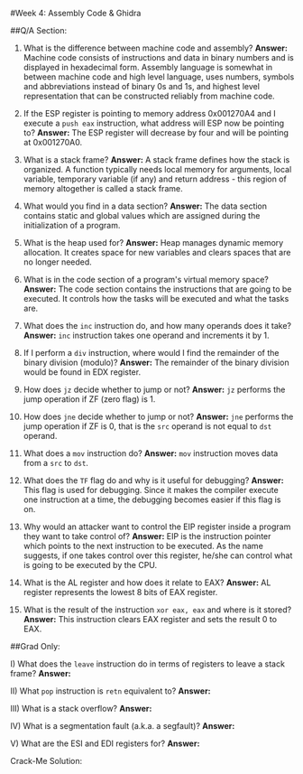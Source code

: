#Week 4: Assembly Code & Ghidra 

##Q/A Section:

1. What is the difference between machine code and assembly?
**Answer:** Machine code consists of instructions and data in binary numbers and is displayed in hexadecimal form. Assembly language is somewhat in between machine code and high level language, uses numbers, symbols and abbreviations instead of binary 0s and 1s, and highest level representation that can be constructed reliably from machine code. 

2. If the ESP register is pointing to memory address 0x001270A4 and I execute a `push eax` instruction, what address will ESP now be pointing to?
**Answer:** The ESP register will decrease by four and will be pointing at 0x001270A0.

3. What is a stack frame?
**Answer:** A stack frame defines how the stack is organized. A function typically needs local memory for arguments, local variable, temporary variable (if any) and return address - this region of memory altogether is called a stack frame.

4. What would you find in a data section?
**Answer:** The data section contains static and global values which are assigned during the initialization of a program.

5. What is the heap used for?
**Answer:** Heap manages dynamic memory allocation. It creates space for new variables and clears spaces that are no longer needed. 

6. What is in the code section of a program's virtual memory space?
**Answer:** The code section contains the instructions that are going to be executed. It controls how the tasks will be executed and what the tasks are.

7. What does the `inc` instruction do, and how many operands does it take?
**Answer:** `inc` instruction takes one operand and increments it by 1.

8. If I perform a `div` instruction, where would I find the remainder of the binary division (modulo)?
**Answer:** The remainder of the binary division would be found in EDX register.

9. How does `jz` decide whether to jump or not?
**Answer:** `jz` performs the jump operation if ZF (zero flag) is 1.

10. How does `jne` decide whether to jump or not?
**Answer:** `jne` performs the jump operation if ZF is 0, that is the `src` operand is not equal to `dst` operand.

11. What does a `mov` instruction do?
**Answer:** `mov` instruction moves data from a `src` to `dst`.

12. What does the `TF` flag do and why is it useful for debugging?
**Answer:** This flag is used for debugging. Since it makes the compiler execute one instruction at a time, the debugging becomes easier if this flag is on.

13. Why would an attacker want to control the EIP register inside a program they want to take control of?
**Answer:** EIP is the instruction pointer which points to the next instruction to be executed. As the name suggests, if one takes control over this register, he/she can control what is going to be executed by the CPU. 

14. What is the AL register and how does it relate to EAX?
**Answer:** AL register represents the lowest 8 bits of EAX register.

15. What is the result of the instruction `xor eax, eax` and where is it stored?
**Answer:** This instruction clears EAX register and sets the result 0 to EAX.


##Grad Only:

I) What does the `leave` instruction do in terms of registers to leave a stack frame?
**Answer:**

II) What `pop` instruction is `retn` equivalent to?
**Answer:**

III) What is a stack overflow?
**Answer:**

IV) What is a segmentation fault (a.k.a. a segfault)?
**Answer:**

V) What are the ESI and EDI registers for?
**Answer:**

Crack-Me Solution:



